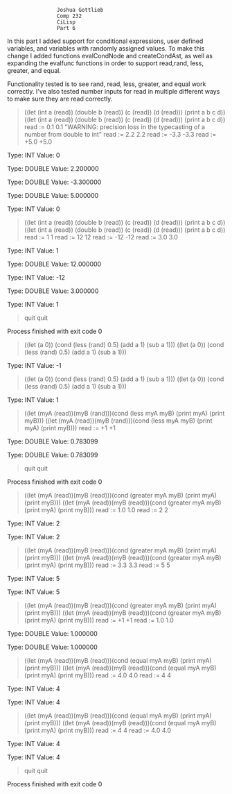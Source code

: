 
				    Joshua Gottlieb
					Comp 232
					CiLisp
					Part 6

In this part I added support for conditional expressions, user defined variables, and variables with randomly assigned
values. To make this change I added functions evalCondNode and createCondAst, as well as expanding the evalfunc functions
in order to support read,rand, less, greater, and equal.

Functionality tested is to see rand, read, less, greater, and equal work correctly. I've also tested number inputs for
read in multiple different ways to make sure they are read correctly.






> ((let (int a (read)) (double b (read)) (c (read)) (d (read))) (print a b c d))
((let (int a (read)) (double b (read)) (c (read)) (d (read))) (print a b c d))
read := 0.1
0.1
"WARNING: precision loss in the typecasting of a number from double to int"
read := 2.2
2.2
read := -3.3
-3.3
read := +5.0
+5.0

Type: INT
Value: 0

Type: DOUBLE
Value: 2.200000

Type: DOUBLE
Value: -3.300000

Type: DOUBLE
Value: 5.000000

Type: INT
Value: 0
>
> ((let (int a (read)) (double b (read)) (c (read)) (d (read))) (print a b c d))
((let (int a (read)) (double b (read)) (c (read)) (d (read))) (print a b c d))
read := 1
1
read := 12
12
read := -12
-12
read := 3.0
3.0

Type: INT
Value: 1

Type: DOUBLE
Value: 12.000000

Type: INT
Value: -12

Type: DOUBLE
Value: 3.000000

Type: INT
Value: 1
>
> quit
quit

Process finished with exit code 0



> ((let (a 0)) (cond (less (rand) 0.5) (add a 1) (sub a 1)))
((let (a 0)) (cond (less (rand) 0.5) (add a 1) (sub a 1)))

Type: INT
Value: -1
> ((let (a 0)) (cond (less (rand) 0.5) (add a 1) (sub a 1)))
((let (a 0)) (cond (less (rand) 0.5) (add a 1) (sub a 1)))

Type: INT
Value: 1
> ((let (myA (read))(myB (rand)))(cond (less myA myB) (print myA) (print myB)))
((let (myA (read))(myB (rand)))(cond (less myA myB) (print myA) (print myB)))
read := +1
+1

Type: DOUBLE
Value: 0.783099

Type: DOUBLE
Value: 0.783099
>
> quit
quit

Process finished with exit code 0



> ((let (myA (read))(myB (read)))(cond (greater myA myB) (print myA) (print myB)))
((let (myA (read))(myB (read)))(cond (greater myA myB) (print myA) (print myB)))
read := 1.0
1.0
read := 2
2

Type: INT
Value: 2

Type: INT
Value: 2
>
> ((let (myA (read))(myB (read)))(cond (greater myA myB) (print myA) (print myB)))
((let (myA (read))(myB (read)))(cond (greater myA myB) (print myA) (print myB)))
read := 3.3
3.3
read := 5
5

Type: INT
Value: 5

Type: INT
Value: 5
>
> ((let (myA (read))(myB (read)))(cond (greater myA myB) (print myA) (print myB)))
((let (myA (read))(myB (read)))(cond (greater myA myB) (print myA) (print myB)))
read := +1
+1
read := 1.0
1.0

Type: DOUBLE
Value: 1.000000

Type: DOUBLE
Value: 1.000000
>
> ((let (myA (read))(myB (read)))(cond (equal myA myB) (print myA) (print myB)))
((let (myA (read))(myB (read)))(cond (equal myA myB) (print myA) (print myB)))
read := 4.0
4.0
read := 4
4

Type: INT
Value: 4

Type: INT
Value: 4
>
> ((let (myA (read))(myB (read)))(cond (equal myA myB) (print myA) (print myB)))
((let (myA (read))(myB (read)))(cond (equal myA myB) (print myA) (print myB)))
read := 4
4
read := 4.0
4.0

Type: INT
Value: 4

Type: INT
Value: 4
>
> quit
quit

Process finished with exit code 0


